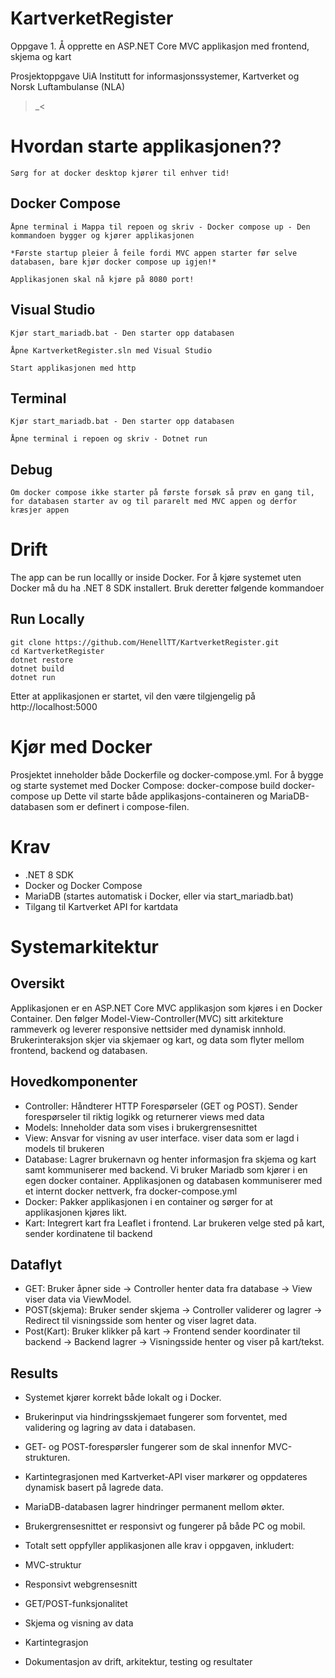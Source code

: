 # KartverketRegister

Oppgave 1. Å opprette en ASP.NET Core MVC applikasjon med frontend, skjema og kart


Prosjektoppgave UiA Institutt for informasjonssystemer, Kartverket og Norsk Luftambulanse (NLA)

>_<

# Hvordan starte applikasjonen??

	Sørg for at docker desktop kjører til enhver tid!

## Docker Compose

	Åpne terminal i Mappa til repoen og skriv - Docker compose up - Den kommandoen bygger og kjører applikasjonen

	*Første startup pleier å feile fordi MVC appen starter før selve databasen, bare kjør docker compose up igjen!*
	
	Applikasjonen skal nå kjøre på 8080 port!

## Visual Studio

	Kjør start_mariadb.bat - Den starter opp databasen
	
	Åpne KartverketRegister.sln med Visual Studio
	
	Start applikasjonen med http
	
## Terminal

	Kjør start_mariadb.bat - Den starter opp databasen

	Åpne terminal i repoen og skriv - Dotnet run
	
## Debug

	Om docker compose ikke starter på første forsøk så prøv en gang til, for databasen starter av og til pararelt med MVC appen og derfor kræsjer appen
	

# Drift
The app can be run locallly or inside Docker.
For å kjøre systemet uten Docker må du ha .NET 8 SDK installert.
Bruk deretter følgende kommandoer
	
## Run Locally 
	git clone https://github.com/HenellTT/KartverketRegister.git
	cd KartverketRegister
	dotnet restore
	dotnet build
	dotnet run
Etter at applikasjonen er startet, vil den være tilgjengelig på http://localhost:5000

# Kjør med Docker

Prosjektet inneholder både Dockerfile og docker-compose.yml.
For å bygge og starte systemet med Docker Compose:
	docker-compose build
	docker-compose up
Dette vil starte både applikasjons-containeren og MariaDB-databasen som er definert i compose-filen.

# Krav

- .NET 8 SDK
- Docker og Docker Compose
- MariaDB (startes automatisk i Docker, eller via start_mariadb.bat)
- Tilgang til Kartverket API for kartdata

# Systemarkitektur

## Oversikt
Applikasjonen er en ASP.NET Core MVC applikasjon som kjøres i en Docker Container. 
Den følger Model-View-Controller(MVC) sitt arkitekture rammeverk og leverer responsive nettsider med dynamisk innhold.
Brukerinteraksjon skjer via skjemaer og kart, og data som flyter mellom frontend, backend og databasen.
	
## Hovedkomponenter
- Controller: Håndterer HTTP Forespørseler (GET og POST). Sender forespørseler til riktig logikk og returnerer views med data
- Models: Inneholder data som vises i brukergrensesnittet
- View: Ansvar for visning av user interface. viser data som er lagd i models til brukeren
- Database: Lagrer brukernavn og henter informasjon fra skjema og kart samt kommuniserer med backend. Vi bruker Mariadb som kjører i en egen docker container. Applikasjonen og databasen kommuniserer med et internt docker nettverk, fra docker-compose.yml
- Docker: Pakker applikasjonen i en container og sørger for at applikasjonen kjøres likt. 
- Kart: Integrert kart fra Leaflet i frontend. Lar brukeren velge sted på kart, sender kordinatene til backend

## Dataflyt
- GET: Bruker åpner side → Controller henter data fra database → View viser data via ViewModel.
- POST(skjema): Bruker sender skjema → Controller validerer og lagrer → Redirect til visningsside som henter og viser lagret data.
- Post(Kart): Bruker klikker på kart → Frontend sender koordinater til backend → Backend lagrer → Visningsside henter og viser på kart/tekst.

## Results

- Systemet kjører korrekt både lokalt og i Docker.
- Brukerinput via hindringsskjemaet fungerer som forventet, med validering og lagring av data i databasen.
- GET- og POST-forespørsler fungerer som de skal innenfor MVC-strukturen.
- Kartintegrasjonen med Kartverket-API viser markører og oppdateres dynamisk basert på lagrede data.
- MariaDB-databasen lagrer hindringer permanent mellom økter.
- Brukergrensesnittet er responsivt og fungerer på både PC og mobil.
- Totalt sett oppfyller applikasjonen alle krav i oppgaven, inkludert:

 - MVC-struktur
 - Responsivt webgrensesnitt
 - GET/POST-funksjonalitet
 - Skjema og visning av data
 - Kartintegrasjon
 - Dokumentasjon av drift, arkitektur, testing og resultater


